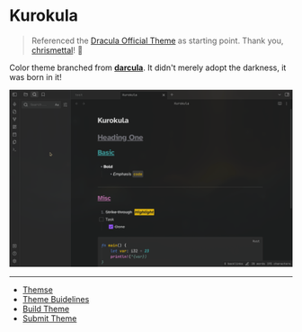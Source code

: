 # Kurokula

> Referenced the [Dracula Official Theme](https://github.com/dracula/obsidian) as starting point. Thank you, [chrismettal](https://gitlab.com/chrismettal)! 🙇

Color theme branched from [**darcula**](https://github.com/helix-editor/helix/blob/master/runtime/themes/darcula.toml). It didn't merely adopt the darkness, it was born in it!

![](./screenshot.png)

---

- [Themse](https://help.obsidian.md/Extending+Obsidian/Themes)
- [Theme Buidelines](https://docs.obsidian.md/Themes/App+themes/Theme+guidelines)
- [Build Theme](https://docs.obsidian.md/Themes/App+themes/Build+a+theme)
- [Submit Theme](https://docs.obsidian.md/Themes/App+themes/Submit+your+theme)

